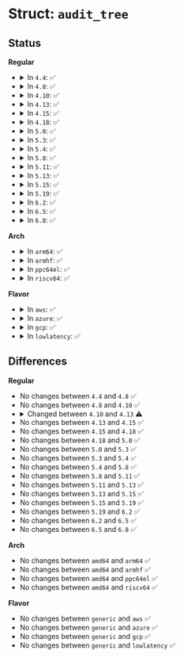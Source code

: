 # Struct: <code>audit_tree</code>

## Status
<b>Regular</b>
<ul>
<li>
<details>
<summary>In <code>4.4</code>: ✅</summary>

```c
struct audit_tree {
    atomic_t count;
    int goner;
    struct audit_chunk *root;
    struct list_head chunks;
    struct list_head rules;
    struct list_head list;
    struct list_head same_root;
    struct callback_head head;
    char pathname[0];
};
```
</details>
</li>
<li>
<details>
<summary>In <code>4.8</code>: ✅</summary>

```c
struct audit_tree {
    atomic_t count;
    int goner;
    struct audit_chunk *root;
    struct list_head chunks;
    struct list_head rules;
    struct list_head list;
    struct list_head same_root;
    struct callback_head head;
    char pathname[0];
};
```
</details>
</li>
<li>
<details>
<summary>In <code>4.10</code>: ✅</summary>

```c
struct audit_tree {
    atomic_t count;
    int goner;
    struct audit_chunk *root;
    struct list_head chunks;
    struct list_head rules;
    struct list_head list;
    struct list_head same_root;
    struct callback_head head;
    char pathname[0];
};
```
</details>
</li>
<li>
<details>
<summary>In <code>4.13</code>: ✅</summary>

```c
struct audit_tree {
    refcount_t count;
    int goner;
    struct audit_chunk *root;
    struct list_head chunks;
    struct list_head rules;
    struct list_head list;
    struct list_head same_root;
    struct callback_head head;
    char pathname[0];
};
```
</details>
</li>
<li>
<details>
<summary>In <code>4.15</code>: ✅</summary>

```c
struct audit_tree {
    refcount_t count;
    int goner;
    struct audit_chunk *root;
    struct list_head chunks;
    struct list_head rules;
    struct list_head list;
    struct list_head same_root;
    struct callback_head head;
    char pathname[0];
};
```
</details>
</li>
<li>
<details>
<summary>In <code>4.18</code>: ✅</summary>

```c
struct audit_tree {
    refcount_t count;
    int goner;
    struct audit_chunk *root;
    struct list_head chunks;
    struct list_head rules;
    struct list_head list;
    struct list_head same_root;
    struct callback_head head;
    char pathname[0];
};
```
</details>
</li>
<li>
<details>
<summary>In <code>5.0</code>: ✅</summary>

```c
struct audit_tree {
    refcount_t count;
    int goner;
    struct audit_chunk *root;
    struct list_head chunks;
    struct list_head rules;
    struct list_head list;
    struct list_head same_root;
    struct callback_head head;
    char pathname[0];
};
```
</details>
</li>
<li>
<details>
<summary>In <code>5.3</code>: ✅</summary>

```c
struct audit_tree {
    refcount_t count;
    int goner;
    struct audit_chunk *root;
    struct list_head chunks;
    struct list_head rules;
    struct list_head list;
    struct list_head same_root;
    struct callback_head head;
    char pathname[0];
};
```
</details>
</li>
<li>
<details>
<summary>In <code>5.4</code>: ✅</summary>

```c
struct audit_tree {
    refcount_t count;
    int goner;
    struct audit_chunk *root;
    struct list_head chunks;
    struct list_head rules;
    struct list_head list;
    struct list_head same_root;
    struct callback_head head;
    char pathname[0];
};
```
</details>
</li>
<li>
<details>
<summary>In <code>5.8</code>: ✅</summary>

```c
struct audit_tree {
    refcount_t count;
    int goner;
    struct audit_chunk *root;
    struct list_head chunks;
    struct list_head rules;
    struct list_head list;
    struct list_head same_root;
    struct callback_head head;
    char pathname[0];
};
```
</details>
</li>
<li>
<details>
<summary>In <code>5.11</code>: ✅</summary>

```c
struct audit_tree {
    refcount_t count;
    int goner;
    struct audit_chunk *root;
    struct list_head chunks;
    struct list_head rules;
    struct list_head list;
    struct list_head same_root;
    struct callback_head head;
    char pathname[0];
};
```
</details>
</li>
<li>
<details>
<summary>In <code>5.13</code>: ✅</summary>

```c
struct audit_tree {
    refcount_t count;
    int goner;
    struct audit_chunk *root;
    struct list_head chunks;
    struct list_head rules;
    struct list_head list;
    struct list_head same_root;
    struct callback_head head;
    char pathname[0];
};
```
</details>
</li>
<li>
<details>
<summary>In <code>5.15</code>: ✅</summary>

```c
struct audit_tree {
    refcount_t count;
    int goner;
    struct audit_chunk *root;
    struct list_head chunks;
    struct list_head rules;
    struct list_head list;
    struct list_head same_root;
    struct callback_head head;
    char pathname[0];
};
```
</details>
</li>
<li>
<details>
<summary>In <code>5.19</code>: ✅</summary>

```c
struct audit_tree {
    refcount_t count;
    int goner;
    struct audit_chunk *root;
    struct list_head chunks;
    struct list_head rules;
    struct list_head list;
    struct list_head same_root;
    struct callback_head head;
    char pathname[0];
};
```
</details>
</li>
<li>
<details>
<summary>In <code>6.2</code>: ✅</summary>

```c
struct audit_tree {
    refcount_t count;
    int goner;
    struct audit_chunk *root;
    struct list_head chunks;
    struct list_head rules;
    struct list_head list;
    struct list_head same_root;
    struct callback_head head;
    char pathname[0];
};
```
</details>
</li>
<li>
<details>
<summary>In <code>6.5</code>: ✅</summary>

```c
struct audit_tree {
    refcount_t count;
    int goner;
    struct audit_chunk *root;
    struct list_head chunks;
    struct list_head rules;
    struct list_head list;
    struct list_head same_root;
    struct callback_head head;
    char pathname[0];
};
```
</details>
</li>
<li>
<details>
<summary>In <code>6.8</code>: ✅</summary>

```c
struct audit_tree {
    refcount_t count;
    int goner;
    struct audit_chunk *root;
    struct list_head chunks;
    struct list_head rules;
    struct list_head list;
    struct list_head same_root;
    struct callback_head head;
    char pathname[0];
};
```
</details>
</li>
</ul>
<b>Arch</b>
<ul>
<li>
<details>
<summary>In <code>arm64</code>: ✅</summary>

```c
struct audit_tree {
    refcount_t count;
    int goner;
    struct audit_chunk *root;
    struct list_head chunks;
    struct list_head rules;
    struct list_head list;
    struct list_head same_root;
    struct callback_head head;
    char pathname[0];
};
```
</details>
</li>
<li>
<details>
<summary>In <code>armhf</code>: ✅</summary>

```c
struct audit_tree {
    refcount_t count;
    int goner;
    struct audit_chunk *root;
    struct list_head chunks;
    struct list_head rules;
    struct list_head list;
    struct list_head same_root;
    struct callback_head head;
    char pathname[0];
};
```
</details>
</li>
<li>
<details>
<summary>In <code>ppc64el</code>: ✅</summary>

```c
struct audit_tree {
    refcount_t count;
    int goner;
    struct audit_chunk *root;
    struct list_head chunks;
    struct list_head rules;
    struct list_head list;
    struct list_head same_root;
    struct callback_head head;
    char pathname[0];
};
```
</details>
</li>
<li>
<details>
<summary>In <code>riscv64</code>: ✅</summary>

```c
struct audit_tree {
    refcount_t count;
    int goner;
    struct audit_chunk *root;
    struct list_head chunks;
    struct list_head rules;
    struct list_head list;
    struct list_head same_root;
    struct callback_head head;
    char pathname[0];
};
```
</details>
</li>
</ul>
<b>Flavor</b>
<ul>
<li>
<details>
<summary>In <code>aws</code>: ✅</summary>

```c
struct audit_tree {
    refcount_t count;
    int goner;
    struct audit_chunk *root;
    struct list_head chunks;
    struct list_head rules;
    struct list_head list;
    struct list_head same_root;
    struct callback_head head;
    char pathname[0];
};
```
</details>
</li>
<li>
<details>
<summary>In <code>azure</code>: ✅</summary>

```c
struct audit_tree {
    refcount_t count;
    int goner;
    struct audit_chunk *root;
    struct list_head chunks;
    struct list_head rules;
    struct list_head list;
    struct list_head same_root;
    struct callback_head head;
    char pathname[0];
};
```
</details>
</li>
<li>
<details>
<summary>In <code>gcp</code>: ✅</summary>

```c
struct audit_tree {
    refcount_t count;
    int goner;
    struct audit_chunk *root;
    struct list_head chunks;
    struct list_head rules;
    struct list_head list;
    struct list_head same_root;
    struct callback_head head;
    char pathname[0];
};
```
</details>
</li>
<li>
<details>
<summary>In <code>lowlatency</code>: ✅</summary>

```c
struct audit_tree {
    refcount_t count;
    int goner;
    struct audit_chunk *root;
    struct list_head chunks;
    struct list_head rules;
    struct list_head list;
    struct list_head same_root;
    struct callback_head head;
    char pathname[0];
};
```
</details>
</li>
</ul>

## Differences
<b>Regular</b>
<ul>
<li>
No changes between <code>4.4</code> and <code>4.8</code> ✅
</li>
<li>
No changes between <code>4.8</code> and <code>4.10</code> ✅
</li>
<li>
<details>
<summary>Changed between <code>4.10</code> and <code>4.13</code> ⚠️</summary>
<ul>
<li>
<b>Field type changed. </b>
<code>atomic_t count</code> ➡️ <code>refcount_t count</code>
</li>
</ul>
</details>
</li>
<li>
No changes between <code>4.13</code> and <code>4.15</code> ✅
</li>
<li>
No changes between <code>4.15</code> and <code>4.18</code> ✅
</li>
<li>
No changes between <code>4.18</code> and <code>5.0</code> ✅
</li>
<li>
No changes between <code>5.0</code> and <code>5.3</code> ✅
</li>
<li>
No changes between <code>5.3</code> and <code>5.4</code> ✅
</li>
<li>
No changes between <code>5.4</code> and <code>5.8</code> ✅
</li>
<li>
No changes between <code>5.8</code> and <code>5.11</code> ✅
</li>
<li>
No changes between <code>5.11</code> and <code>5.13</code> ✅
</li>
<li>
No changes between <code>5.13</code> and <code>5.15</code> ✅
</li>
<li>
No changes between <code>5.15</code> and <code>5.19</code> ✅
</li>
<li>
No changes between <code>5.19</code> and <code>6.2</code> ✅
</li>
<li>
No changes between <code>6.2</code> and <code>6.5</code> ✅
</li>
<li>
No changes between <code>6.5</code> and <code>6.8</code> ✅
</li>
</ul>
<b>Arch</b>
<ul>
<li>
No changes between <code>amd64</code> and <code>arm64</code> ✅
</li>
<li>
No changes between <code>amd64</code> and <code>armhf</code> ✅
</li>
<li>
No changes between <code>amd64</code> and <code>ppc64el</code> ✅
</li>
<li>
No changes between <code>amd64</code> and <code>riscv64</code> ✅
</li>
</ul>
<b>Flavor</b>
<ul>
<li>
No changes between <code>generic</code> and <code>aws</code> ✅
</li>
<li>
No changes between <code>generic</code> and <code>azure</code> ✅
</li>
<li>
No changes between <code>generic</code> and <code>gcp</code> ✅
</li>
<li>
No changes between <code>generic</code> and <code>lowlatency</code> ✅
</li>
</ul>
